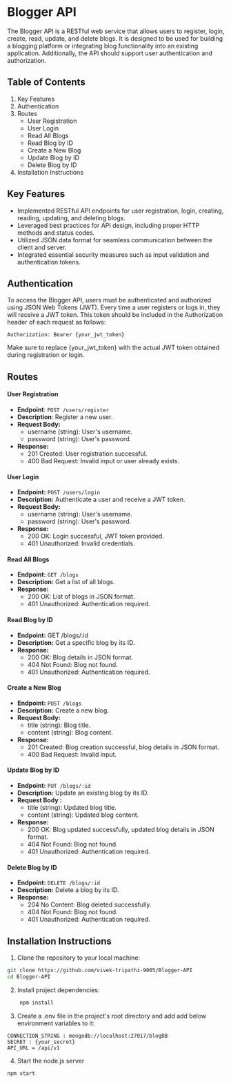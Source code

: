 # Blogger API
The Blogger API is a RESTful web service that allows users to register, login, create, read, update, and delete blogs. It is designed to be used for building a blogging platform or integrating blog functionality into an existing application. Additionally, the API should support user authentication and authorization.

## Table of Contents
1. Key Features
2. Authentication
3. Routes
    - User Registration
    - User Login
    - Read All Blogs
    - Read Blog by ID
    - Create a New Blog
    - Update Blog by ID
    - Delete Blog by ID
4. Installation Instructions

## Key Features
- Implemented RESTful API endpoints for user registration, login, creating, reading, updating, and deleting blogs.
- Leveraged best practices for API design, including proper HTTP methods and status codes.
- Utilized JSON data format for seamless communication between the client and server.
- Integrated essential security measures such as input validation and authentication tokens.

## Authentication
To access the Blogger API, users must be authenticated and authorized using JSON Web Tokens (JWT). Every time a user registers or logs in, they will receive a JWT token. This token should be included in the Authorization header of each request as follows:
```
Authorization: Bearer {your_jwt_token}
```
Make sure to replace {your_jwt_token} with the actual JWT token obtained during registration or login.

## Routes
#### User Registration
- **Endpoint**: `POST /users/register`
- **Description**: Register a new user.
- **Request Body:**
    - username (string): User's username.
    - password (string): User's password.
- **Response:**
    - 201 Created: User registration successful.
    - 400 Bad Request: Invalid input or user already exists.

#### User Login
- **Endpoint:** `POST /users/login`
- **Description:** Authenticate a user and receive a JWT token.
- **Request Body:**
    - username (string): User's username.
    - password (string): User's password.
- **Response:**
    - 200 OK: Login successful, JWT token provided.
    - 401 Unauthorized: Invalid credentials.

#### Read All Blogs
- **Endpoint:** `GET /blogs`
- **Description:** Get a list of all blogs.
- **Response:**
    - 200 OK: List of blogs in JSON format.
    - 401 Unauthorized: Authentication required.

#### Read Blog by ID
- **Endpoint:** GET /blogs/:id
- **Description:** Get a specific blog by its ID.
- **Response:**
    - 200 OK: Blog details in JSON format.
    - 404 Not Found: Blog not found.
    - 401 Unauthorized: Authentication required.

#### Create a New Blog
- **Endpoint:** `POST /blogs`
- **Description:** Create a new blog.
- **Request Body:**
    - title (string): Blog title.
    - content (string): Blog content.
- **Response:**
    - 201 Created: Blog creation successful, blog details in JSON format.
    - 400 Bad Request: Invalid input.

#### Update Blog by ID
- **Endpoint:** `PUT /blogs/:id`
- **Description:** Update an existing blog by its ID.
- **Request Body :**
    - title (string): Updated blog title.
    - content (string): Updated blog content.
- **Response:**
    - 200 OK: Blog updated successfully, updated blog details in JSON format.
    - 404 Not Found: Blog not found.
    - 401 Unauthorized: Authentication required.

#### Delete Blog by ID
- **Endpoint:** `DELETE /blogs/:id`
- **Description:** Delete a blog by its ID.
- **Response:**
    - 204 No Content: Blog deleted successfully.
    - 404 Not Found: Blog not found.
    - 401 Unauthorized: Authentication required.

## Installation Instructions
1. Clone the repository to your local machine:
```bash
git clone https://github.com/vivek-tripathi-9005/Blogger-API
cd Blogger-API
```
2. Install project dependencies:
```bash
    npm install
```
3. Create a .env file in the project's root directory and add add below environment variables to it: 
```env
CONNECTION_STRING : mongodb://localhost:27017/blogDB
SECRET : {your_secret}
API_URL = /api/v1
```
4. Start the node.js server
```bash
npm start
```